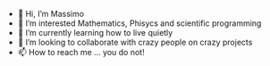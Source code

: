 - 👋 Hi, I’m Massimo
- 👀 I’m interested Mathematics, Phisycs and scientific programming 
- 🌱 I’m currently learning how to live quietly
- 💞️ I’m looking to collaborate with crazy people on crazy projects
- 📫 How to reach me ... you do not!

<!---
maxpolo271/maxpolo271 is a ✨ special ✨ repository because its `README.md` (this file) appears on your GitHub profile.
You can click the Preview link to take a look at your changes.
--->
